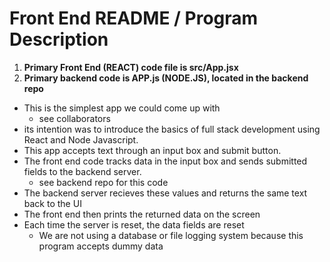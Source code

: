 # Front End README / Program Description
1. __Primary Front End (REACT) code file is src/App.jsx__
2. __Primary backend code is APP.js (NODE.JS), located in the backend repo__

* This is the simplest app we could come up with
  * see collaborators
* its intention was to introduce the basics of full stack development using React and Node Javascript.
* This app accepts text through an input box and submit button.     
* The front end code tracks data in the input box and sends submitted fields to the backend server.
  * see backend repo for this code
* The backend server recieves these values and returns the same text back to the UI
* The front end then prints the returned data on the screen
* Each time the server is reset, the data fields are reset
  * We are not using a database or file logging system because this program accepts dummy data